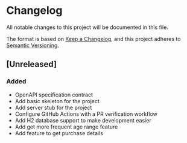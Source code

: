 # Changelog

All notable changes to this project will be documented in this file.

The format is based on [Keep a Changelog](https://keepachangelog.com/en/1.0.0/),
and this project adheres to [Semantic Versioning](https://semver.org/spec/v2.0.0.html).

## [Unreleased]

### Added

- OpenAPI specification contract
- Add basic skeleton for the project
- Add server stub for the project
- Configure GitHub Actions with a PR verification workflow
- Add H2 database support to make development easier
- Add get more frequent age range feature
- Add feature to get purchase details
